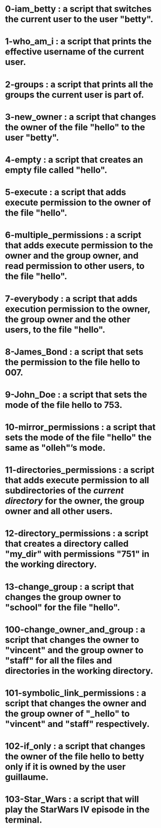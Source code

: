 # 0-iam_betty : a script that switches the current user to the user "betty".
# 1-who_am_i : a script that prints the effective username of the current user.
# 2-groups : a script that prints all the groups the current user is part of.
# 3-new_owner : a script that changes the owner of the file "hello" to the user "betty".
# 4-empty : a script that creates an empty file called "hello".
# 5-execute : a script that adds execute permission to the owner of the file "hello".
# 6-multiple_permissions : a script that adds execute permission to the owner and the group owner, and read permission to other users, to the file "hello".
# 7-everybody : a script that adds execution permission to the owner, the group owner and the other users, to the file "hello".
# 8-James_Bond : a script that sets the permission to the file hello to 007.
# 9-John_Doe : a script that sets the mode of the file hello to 753.
# 10-mirror_permissions : a script that sets the mode of the file "hello" the same as "olleh"’s mode.
# 11-directories_permissions : a script that adds execute permission to all subdirectories of the *current directory* for the owner, the group owner and all other users.
# 12-directory_permissions : a script that creates a directory called "my_dir" with permissions "751" in the working directory.
# 13-change_group : a script that changes the group owner to "school" for the file "hello".
# 100-change_owner_and_group : a script that changes the owner to "vincent" and the group owner to "staff" for all the files and directories in the working directory.
# 101-symbolic_link_permissions : a script that changes the owner and the group owner of "_hello" to "vincent" and "staff" respectively.
# 102-if_only : a script that changes the owner of the file hello to betty only if it is owned by the user guillaume.
# 103-Star_Wars : a script that will play the StarWars IV episode in the terminal.
